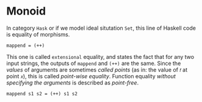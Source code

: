 # Monoid


In category `Hask` or if we model ideal situtation `Set`, this line of Haskell code is equality of morphisms.
```
mappend = (++)
```

This one is called `extensional` equality, and states the fact that for any two input strings, the outputs of `mappend` and `(++)` are the same. 
Since the *values* of arguments are sometimes *called points* (as in: the value of `𝑓` at point `𝑥`), this is called *point-wise equality*. 
Function equality *without specifying the arguments* is described as *point-free*. 
```
mappend s1 s2 = (++) s1 s2
```
